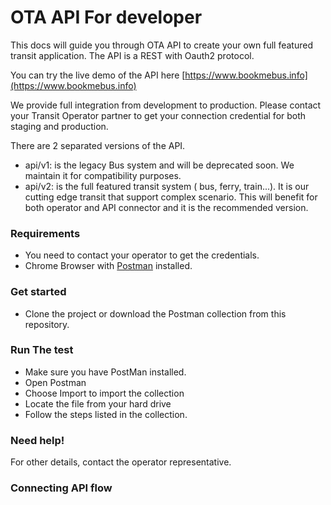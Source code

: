 # OTA API For developer

This docs will guide you through OTA API to create your own full featured transit application. The API is a REST with Oauth2 protocol.

You can try the live demo of the API here [https://www.bookmebus.info](https://www.bookmebus.info)

We provide full integration from development to production. Please contact your Transit Operator partner to get your connection credential for both staging and production.

There are 2 separated versions of the API.
  - api/v1: is the legacy Bus system and will be deprecated soon. We maintain it for compatibility purposes.
  - api/v2: is the full featured transit system ( bus, ferry, train...). It is our cutting edge transit that support complex scenario. This will benefit for both operator and API connector and it is the recommended version.

### Requirements
* You need to contact your operator to get the credentials.
* Chrome Browser with [Postman](https://chrome.google.com/webstore/detail/tabbed-postman-rest-clien/coohjcphdfgbiolnekdpbcijmhambjff?hl=en-US) installed.

### Get started
* Clone the project or download the Postman collection from this repository.

### Run The test
* Make sure you have PostMan installed.
* Open Postman
* Choose Import to import the collection
* Locate the file from your hard drive
* Follow the steps listed in the collection.

### Need help!
For other details, contact the operator representative.

### Connecting API flow
